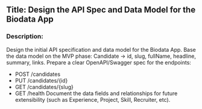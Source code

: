 ## Title: Design the API Spec and Data Model for the Biodata App

### Description:
Design the initial API specification and data model for the Biodata App. Base the data model on the MVP phase: Candidate → id, slug, fullName, headline, summary, links. Prepare a clear OpenAPI/Swagger spec for the endpoints:
- POST /candidates
- PUT /candidates/{id}
- GET /candidates/{slug}
- GET /health
Document the data fields and relationships for future extensibility (such as Experience, Project, Skill, Recruiter, etc).